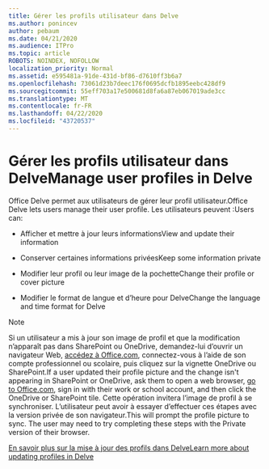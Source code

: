 ```yaml
---
title: Gérer les profils utilisateur dans Delve
ms.author: ponincev
author: pebaum
ms.date: 04/21/2020
ms.audience: ITPro
ms.topic: article
ROBOTS: NOINDEX, NOFOLLOW
localization_priority: Normal
ms.assetid: e595481a-91de-431d-bf86-d7610ff3b6a7
ms.openlocfilehash: 73061d23b7deec176f0695dcfb1895eebc428df9
ms.sourcegitcommit: 55eff703a17e500681d8fa6a87eb067019ade3cc
ms.translationtype: MT
ms.contentlocale: fr-FR
ms.lasthandoff: 04/22/2020
ms.locfileid: "43720537"
---
```

# <a name="manage-user-profiles-in-delve"></a><span data-ttu-id="20e14-102">Gérer les profils utilisateur dans Delve</span><span class="sxs-lookup"><span data-stu-id="20e14-102">Manage user profiles in Delve</span></span>

<span data-ttu-id="20e14-103">Office Delve permet aux utilisateurs de gérer leur profil utilisateur.</span><span class="sxs-lookup"><span data-stu-id="20e14-103">Office Delve lets users manage their user profile.</span></span> <span data-ttu-id="20e14-104">Les utilisateurs peuvent :</span><span class="sxs-lookup"><span data-stu-id="20e14-104">Users can:</span></span>
  
- <span data-ttu-id="20e14-105">Afficher et mettre à jour leurs informations</span><span class="sxs-lookup"><span data-stu-id="20e14-105">View and update their information</span></span>
    
- <span data-ttu-id="20e14-106">Conserver certaines informations privées</span><span class="sxs-lookup"><span data-stu-id="20e14-106">Keep some information private</span></span>
    
- <span data-ttu-id="20e14-107">Modifier leur profil ou leur image de la pochette</span><span class="sxs-lookup"><span data-stu-id="20e14-107">Change their profile or cover picture</span></span>
    
- <span data-ttu-id="20e14-108">Modifier le format de langue et d’heure pour Delve</span><span class="sxs-lookup"><span data-stu-id="20e14-108">Change the language and time format for Delve</span></span>
    
> [!NOTE]
> <span data-ttu-id="20e14-109">Si un utilisateur a mis à jour son image de profil et que la modification n’apparaît pas dans SharePoint ou OneDrive, demandez-lui d’ouvrir un navigateur Web, [accédez à Office.com](https://www.office.com), connectez-vous à l’aide de son compte professionnel ou scolaire, puis cliquez sur la vignette OneDrive ou SharePoint.</span><span class="sxs-lookup"><span data-stu-id="20e14-109">If a user updated their profile picture and the change isn't appearing in SharePoint or OneDrive, ask them to open a web browser, [go to Office.com](https://www.office.com), sign in with their work or school account, and then click the OneDrive or SharePoint tile.</span></span> <span data-ttu-id="20e14-110">Cette opération invitera l’image de profil à se synchroniser. L’utilisateur peut avoir à essayer d’effectuer ces étapes avec la version privée de son navigateur.</span><span class="sxs-lookup"><span data-stu-id="20e14-110">This will prompt the profile picture to sync. The user may need to try completing these steps with the Private version of their browser.</span></span> 
  
[<span data-ttu-id="20e14-111">En savoir plus sur la mise à jour des profils dans Delve</span><span class="sxs-lookup"><span data-stu-id="20e14-111">Learn more about updating profiles in Delve</span></span>](https://go.microsoft.com/fwlink/?linkid=735070)
  

